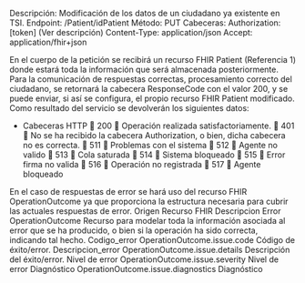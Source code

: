 Descripción: Modificación de los datos de un ciudadano ya existente en TSI.
Endpoint: /Patient/idPatient
Método: PUT
Cabeceras:
Authorization: [token] (Ver descripción)
Content-Type: application/json
Accept: application/fhir+json

En el cuerpo de la petición se recibirá un recurso FHIR Patient (Referencia 1) donde estará toda la información que será almacenada posteriormente.
Para la comunicación de respuestas correctas, procesamiento correcto del ciudadano, se retornará la cabecera ResponseCode con el valor 200, y se puede enviar, si así se configura, el propio recurso FHIR Patient modificado.
Como resultado del servicio se devolverán los siguientes datos:
-	Cabeceras HTTP
	200  Operación realizada satisfactoriamente.
	401  No se ha recibido la cabecera Authorization, o bien, dicha cabecera no es correcta.
	511  Problemas con el sistema 
	512  Agente no valido 
	513  Cola saturada 
	514  Sistema bloqueado 
	515  Error firma no valida 
	516  Operación no registrada 
	517  Agente bloqueado 

En el caso de respuestas de error se hará uso del recurso FHIR OperationOutcome ya que proporciona la estructura necesaria para cubrir las actuales respuestas de error.
Origen	Recurso FHIR	Descripcion
Error 	OperationOutcome
  	Recurso para modelar toda la información asociada al error que se ha producido, o bien si la operación ha sido correcta, indicando tal hecho.
Codigo_error 	OperationOutcome.issue.code	Código de éxito/error. 
Descripcion_error 	OperationOutcome.issue.details	Descripción del éxito/error.
Nivel de error	OperationOutcome.issue.severity	Nivel de error
Diagnóstico	OperationOutcome.issue.diagnostics	Diagnóstico

